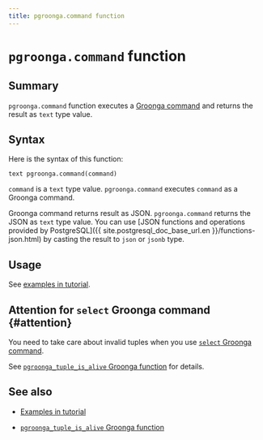 ```yaml
---
title: pgroonga.command function
---
```


# `pgroonga.command` function

## Summary

`pgroonga.command` function executes a [Groonga command](http://groonga.org/docs/reference/command.html) and returns the result as `text` type value.

## Syntax

Here is the syntax of this function:

```text
text pgroonga.command(command)
```

`command` is a `text` type value. `pgroonga.command` executes `command` as a Groonga command.

Groonga command returns result as JSON. `pgroonga.command` returns the JSON as `text` type value. You can use [JSON functions and operations provided by PostgreSQL]({{ site.postgresql_doc_base_url.en }}/functions-json.html) by casting the result to `json` or `jsonb` type.

## Usage

See [examples in tutorial](../../tutorial/#groonga).

## Attention for `select` Groonga command {#attention}

You need to take care about invalid tuples when you use [`select` Groonga command](http://groonga.org/docs/reference/commands/select.html).

See [`pgroonga_tuple_is_alive` Groonga function](../groonga-functions/pgroonga-tuple-is-alive.html) for details.

## See also

  * [Examples in tutorial](../../tutorial/#groonga)

  * [`pgroonga_tuple_is_alive` Groonga function](../groonga-functions/pgroonga-tuple-is-alive.html)
